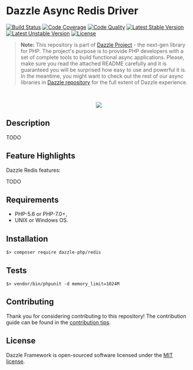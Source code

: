 # Dazzle Async Redis Driver

[![Build Status](https://travis-ci.org/dazzle-php/redis.svg)](https://travis-ci.org/dazzle-php/redis)
[![Code Coverage](https://scrutinizer-ci.com/g/dazzle-php/redis/badges/coverage.png?b=master)](https://scrutinizer-ci.com/g/dazzle-php/redis/?branch=master)
[![Code Quality](https://scrutinizer-ci.com/g/dazzle-php/redis/badges/quality-score.png?b=master)](https://scrutinizer-ci.com/g/dazzle-php/redis/?branch=master)
[![Latest Stable Version](https://poser.pugx.org/dazzle-php/redis/v/stable)](https://packagist.org/packages/dazzle-php/redis) 
[![Latest Unstable Version](https://poser.pugx.org/dazzle-php/redis/v/unstable)](https://packagist.org/packages/dazzle-php/redis) 
[![License](https://poser.pugx.org/dazzle-php/redis/license)](https://packagist.org/packages/dazzle-php/redis/license)

> **Note:** This repository is part of [Dazzle Project](https://github.com/dazzle-php/dazzle) - the next-gen library for PHP. The project's purpose is to provide PHP developers with a set of complete tools to build functional async applications. Please, make sure you read the attached README carefully and it is guaranteed you will be surprised how easy to use and powerful it is. In the meantime, you might want to check out the rest of our async libraries in [Dazzle repository](https://github.com/dazzle-php) for the full extent of Dazzle experience.

<br>
<p align="center">
<img src="https://avatars0.githubusercontent.com/u/29509136?v=3&s=150" />
</p>

## Description

TODO

## Feature Highlights

Dazzle Redis features:

TODO

## Requirements

* PHP-5.6 or PHP-7.0+,
* UNIX or Windows OS.

## Installation

```
$> composer require dazzle-php/redis
```

## Tests

```
$> vendor/bin/phpunit -d memory_limit=1024M
```

## Contributing

Thank you for considering contributing to this repository! The contribution guide can be found in the [contribution tips][1].

## License

Dazzle Framework is open-sourced software licensed under the [MIT license][2].

[1]: https://github.com/dazzle-php/redis/blob/master/CONTRIBUTING.md
[2]: http://opensource.org/licenses/MIT
